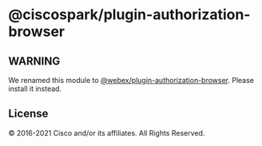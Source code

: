 # @ciscospark/plugin-authorization-browser

## WARNING

We renamed this module to
[@webex/plugin-authorization-browser](https://www.npmjs.com/package/@webex/plugin-authorization-browser).
Please install it instead.

## License

© 2016-2021 Cisco and/or its affiliates. All Rights Reserved.
